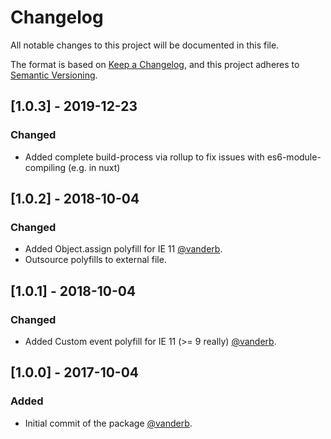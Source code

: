 # Changelog
All notable changes to this project will be documented in this file.

The format is based on [Keep a Changelog](https://keepachangelog.com/en/1.0.0/),
and this project adheres to [Semantic Versioning](https://semver.org/spec/v2.0.0.html).

## [1.0.3] - 2019-12-23
### Changed
- Added complete build-process via rollup to fix issues with es6-module-compiling (e.g. in nuxt)

## [1.0.2] - 2018-10-04

### Changed
- Added Object.assign polyfill for IE 11 [@vanderb](https://github.com/vanderb).
- Outsource polyfills to external file.

## [1.0.1] - 2018-10-04

### Changed
- Added Custom event polyfill for IE 11 (>= 9 really) [@vanderb](https://github.com/vanderb).

## [1.0.0] - 2017-10-04
### Added
- Initial commit of the package [@vanderb](https://github.com/vanderb).
